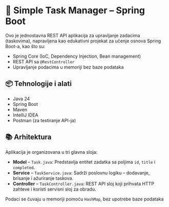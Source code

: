# 📝 Simple Task Manager – Spring Boot

Ovo je jednostavna REST API aplikacija za upravljanje zadacima (taskovima), napravljena kao edukativni projekat za učenje osnova Spring Boot-a, kao što su:

- Spring Core (IoC, Dependency Injection, Bean management)
- REST API sa `@RestController`
- Upravljanje podacima u memoriji bez baze podataka

## 📦 Tehnologije i alati

- Java 24
- Spring Boot
- Maven
- IntelliJ IDEA
- Postman (za testiranje API-ja)

## 📚 Arhitektura

Aplikacija je organizovana u tri glavna sloja:

- **Model** – `Task.java`: Predstavlja entitet zadatka sa poljima `id`, `title` i `completed`.
- **Service** – `TaskService.java`: Sadrži poslovnu logiku – dodavanje, brisanje i ažuriranje taskova.
- **Controller** – `TaskController.java`: REST API sloj koji prihvata HTTP zahteve i koristi servisni sloj za obradu.

Podaci se čuvaju u memoriji pomoću `HashMap`, bez upotrebe baze podataka
